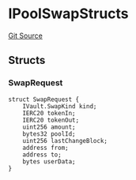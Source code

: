 # IPoolSwapStructs
[Git Source](https://github.com/alchemix-finance/alchemix-v2-dao/blob/d8d0b0d485c418b8ae578e8607716a71a6b37bf6/src/interfaces/balancer/IPoolSwapStructs.sol)


## Structs
### SwapRequest

```solidity
struct SwapRequest {
    IVault.SwapKind kind;
    IERC20 tokenIn;
    IERC20 tokenOut;
    uint256 amount;
    bytes32 poolId;
    uint256 lastChangeBlock;
    address from;
    address to;
    bytes userData;
}
```

